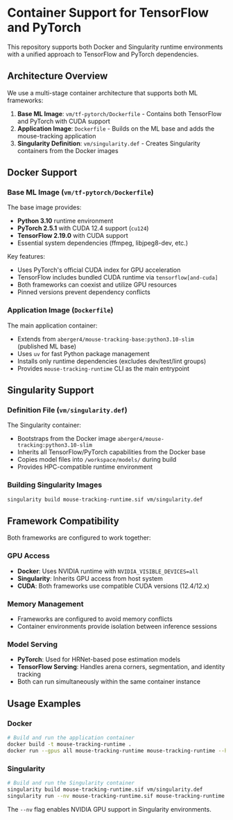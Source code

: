 # Container Support for TensorFlow and PyTorch

This repository supports both Docker and Singularity runtime environments with a unified approach to TensorFlow and PyTorch dependencies.

## Architecture Overview

We use a multi-stage container architecture that supports both ML frameworks:

1. **Base ML Image**: `vm/tf-pytorch/Dockerfile` - Contains both TensorFlow and PyTorch with CUDA support
2. **Application Image**: `Dockerfile` - Builds on the ML base and adds the mouse-tracking application
3. **Singularity Definition**: `vm/singularity.def` - Creates Singularity containers from the Docker images

## Docker Support

### Base ML Image (`vm/tf-pytorch/Dockerfile`)

The base image provides:
- **Python 3.10** runtime environment
- **PyTorch 2.5.1** with CUDA 12.4 support (`cu124`)
- **TensorFlow 2.19.0** with CUDA support
- Essential system dependencies (ffmpeg, libjpeg8-dev, etc.)

Key features:
- Uses PyTorch's official CUDA index for GPU acceleration
- TensorFlow includes bundled CUDA runtime via `tensorflow[and-cuda]`
- Both frameworks can coexist and utilize GPU resources
- Pinned versions prevent dependency conflicts

### Application Image (`Dockerfile`)

The main application container:
- Extends from `aberger4/mouse-tracking-base:python3.10-slim` (published ML base)
- Uses `uv` for fast Python package management
- Installs only runtime dependencies (excludes dev/test/lint groups)
- Provides `mouse-tracking-runtime` CLI as the main entrypoint

## Singularity Support

### Definition File (`vm/singularity.def`)

The Singularity container:
- Bootstraps from the Docker image `aberger4/mouse-tracking:python3.10-slim`
- Inherits all TensorFlow/PyTorch capabilities from the Docker base
- Copies model files into `/workspace/models/` during build
- Provides HPC-compatible runtime environment

### Building Singularity Images

```bash
singularity build mouse-tracking-runtime.sif vm/singularity.def
```

## Framework Compatibility

Both frameworks are configured to work together:

### GPU Access
- **Docker**: Uses NVIDIA runtime with `NVIDIA_VISIBLE_DEVICES=all`
- **Singularity**: Inherits GPU access from host system
- **CUDA**: Both frameworks use compatible CUDA versions (12.4/12.x)

### Memory Management
- Frameworks are configured to avoid memory conflicts
- Container environments provide isolation between inference sessions

### Model Serving
- **PyTorch**: Used for HRNet-based pose estimation models
- **TensorFlow Serving**: Handles arena corners, segmentation, and identity tracking
- Both can run simultaneously within the same container instance

## Usage Examples

### Docker
```bash
# Build and run the application container
docker build -t mouse-tracking-runtime .
docker run --gpus all mouse-tracking-runtime mouse-tracking-runtime --help
```

### Singularity
```bash
# Build and run the Singularity container
singularity build mouse-tracking-runtime.sif vm/singularity.def
singularity run --nv mouse-tracking-runtime.sif mouse-tracking-runtime --help
```

The `--nv` flag enables NVIDIA GPU support in Singularity environments.